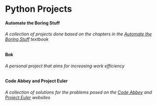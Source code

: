 # Python Projects
#### Automate the Boring Stuff
###### A collection of projects done based on the chapters in the [*Automate the Boring Stuff*](https://automatetheboringstuff.com/) textbook

#### Bok
###### A personal project that aims for increasing work efficiency

#### Code Abbey and Project Euler
###### A collection of solutions for the problems posed on the [*Code Abbey*](http://www.codeabbey.com/) and [*Project Euler*](https://projecteuler.net/) websites
